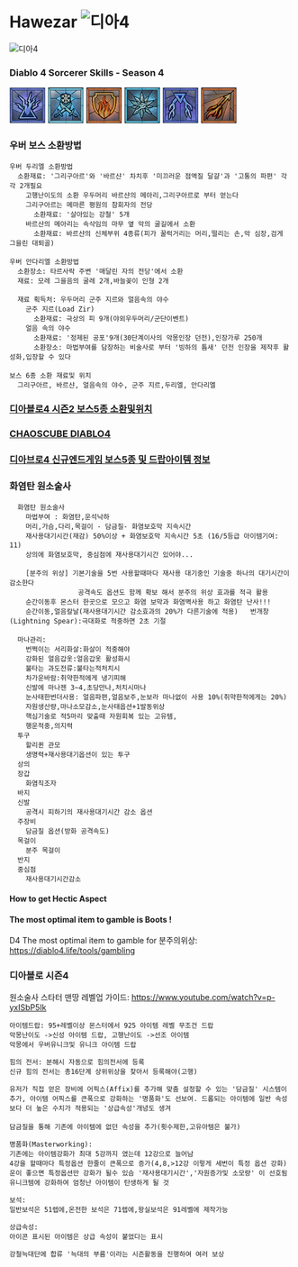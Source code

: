 # Hawezar ![디아4](../res/D4/디아4.png)


![디아4](../res/D4/디아4.png)

### Diablo 4 Sorcerer Skills - Season 4

![순간이동](./res/D4/순간이동.png)
![얼음칼날](./res/D4/IceBlade.png)
![화염보호](./res/D4/FS.png)
![서릿발](./res/D4/FrostNova.png)
![번개창](./res/D4/LightningSpear.png)
![화염탄](./res/D4/FireBolt.png)

### 우버 보스 소환방법
```
우버 두리엘 소환방법
  소환재료: '그리구아르'와 '바르샨' 차치후 '미끄러운 점액질 달걀'과 '고통의 파편' 각각 2개필요
    고행난이도의 소환 우두머리 바르샨의 메아리,그리구아르로 부터 얻는다
    그리구아르는 메마른 평원의 참회자의 전당
      소환재료: '살아있는 강철' 5개
    바르샨의 메아리는 속삭임의 마무 옆 악의 굴길에서 소환
      소환재료: 바르샨의 신체부위 4종류(피가 꿀럭거리는 머리,떨리는 손,악 심장,검게 그을린 대퇴골)

우버 안다리엘 소환방법 
  소환장소: 타르사락 주변 '매달린 자의 전당'에서 소환
  재료: 모레 그을음의 굴레 2개,바늘꽂이 인형 2개

  재료 획득처: 우두머리 군주 지르와 얼음속의 야수
    군주 지르(Load Zir)
      소환재료: 극상의 피 9개(야외우두머리/군단이벤트)
    얼음 속의 야수
      소환재료: '정제된 공포'9개(30단계이사의 악몽인장 던전),인장가루 250개  
      소환장소: 마법부여를 담장하는 비술사로 부터 '빙하의 틈새' 던전 인장을 제작후 활성화,입장할 수 있다

보스 6종 소환 재료및 위치 
  그리구아르, 바르샨, 얼음속의 야수, 군주 지르,두리엘, 안다리엘

```
### [디아블로4 시즌2 보스5종 소환및위치](https://it.like-thewind.com/entry/%EB%94%94%EC%95%84%EB%B8%94%EB%A1%9C4-%EC%8B%9C%EC%A6%8C2-%EB%B3%B4%EC%8A%A4-5%EC%A2%85-%EC%86%8C%ED%99%98-%EC%9E%AC%EB%A3%8C-%EB%B0%8F-%EC%9C%84%EC%B9%98)

### [CHAOSCUBE DIABLO4](https://www.chaoscube.co.kr/) 

### [디아브로4 신규엔드게임 보스5종 및 드랍아이템 정보](https://www.chaoscube.co.kr/board/d4-ccbook/12105117) 


### 화염탄 원소술사
```
  화염탄 원소술사
    마법부여 : 화염탄,운석낙하
    머리,가슴,다리,목걸이 - 담금질- 화염보호막 지속시간
    재사용대기시간(재감) 50%이상 + 화염보호막 지속시간 5초 (16/5등급 아이템기여: 11)
    상의에 화염보호막, 중심점에 재사용대기시간 있어야...

    [분주의 위상] 기본기술을 5번 사용할때마다 재사용 대기중인 기술중 하나의 대기시간이 감소한다
                 공격속도 옵션도 함께 확보 해서 분주의 위상 효과를 적극 활용
    순간이동후 몬스터 한곳으로 모으고 화염 보막과 화염벽사용 하고 화염탄 난사!!!     
    순간이동,얼음칼날(재사용대기시간 감소효과의 20%가 다른기술에 적용)   번개창(Lightning Spear):극대화로 적중하면 2초 기절            

  마나관리:
    번쩍이는 서리화살:화살이 적중해야
    강화된 얼음갑옷:얼음갑옷 활성화시
    불타는 과도전류:불타는적처치시
    차가운바람:취약한적에게 냉기피해
    신발에 마나젠 3~4,초당만나,처치시마나 
    눈사태한번더사용: 얼음파편,얼음보주,눈보라 마나없이 사용 10%(취약한적에게는 20%) 
    자원생산량,마나소모감소,눈사태옵션+1발동위상
    핵심기술로 적5마리 맞출때 자원회복 있는 고유템,
    행운적중,의지력 
  투구  
    할리퀸 관모
    생명력+재사용대기옵션이 있는 투구
  상의 
  장갑 
    화염직조자
  바지
  신발
    공격시 피하기의 재사용대기시간 감소 옵션    
  주장비
    담금질 옵션(방화 공격속도)  
  목걸이 
    분주 목걸이   
  반지
  중심점
    재사용대기시간감소  

```
#### How to get Hectic Aspect
#### The most optimal item to gamble is Boots !

D4 The most optimal item to gamble for 분주의위상: <https://diablo4.life/tools/gambling>

### 디아블로 시즌4
원소술사 스타터 맨땅 레벨업 가이드: <https://www.youtube.com/watch?v=p-yxISbP5Ik>


```
아이템드랍: 95+레벨이상 몬스터에서 925 아이템 레벨 무조건 드랍
악몽난이도 ->신성 아이템 드랍, 고행난이도 ->선조 아이템
악몽에서 우버유니크및 유니크 아이템 드랍
```
```
힘의 전서: 분해시 자동으로 힘의전서에 등록
신규 힘의 전서는 총16단계 상위위상을 찾아서 등록해야(고행)
```

```
유저가 직접 얻은 장비에 어픽스(Affix)를 추가해 맞춤 설정할 수 있는 '담금질' 시스템이 추가, 아이템 어픽스를 큰폭으로 강화하는 '명품화'도 선보여. 드롭되는 아이템에 일반 속성보다 더 높은 수치가 적용되는 '상급속성'개녕도 생겨

담금질을 통해 기존에 아이템에 없던 속성을 추가(횟수제한,고유아템은 불가)

```
```
명품화(Masterworking):
기존에는 아이템강화가 최대 5강까지 였는데 12강으로 늘어남
4강을 할때마다 특정옵션 한줄이 큰폭으로 증가(4,8,>12강 이렇게 세번이 특정 옵션 강화)
운이 좋으면 특정옵션만 강화가 될수 있슴 '재사용대기시간','자원증가및 소모량' 이 선호됨
유니크템에 강화하여 엄청난 아이템이 탄생하게 될 것
```
```
보석:
일반보석은 51렙에,온전한 보석은 71렙에,왕실보석은 91레벨에 제작가능

```

```
상급속성:
아이콘 표시된 아이템은 상급 속성이 붙었다는 표시
```


```
강철늑대단에 합류 '늑대의 부름'이라는 시즌활동을 진행하여 여러 보상
```